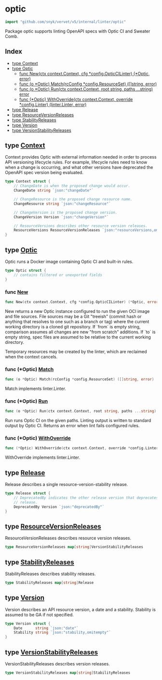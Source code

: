 # optic

```go
import "github.com/snyk/vervet/v5/internal/linter/optic"
```

Package optic supports linting OpenAPI specs with Optic CI and Sweater Comb\.

## Index

- [type Context](<#type-context>)
- [type Optic](<#type-optic>)
  - [func New(ctx context.Context, cfg *config.OpticCILinter) (*Optic, error)](<#func-new>)
  - [func (o *Optic) Match(rcConfig *config.ResourceSet) ([]string, error)](<#func-optic-match>)
  - [func (o *Optic) Run(ctx context.Context, root string, paths ...string) error](<#func-optic-run>)
  - [func (*Optic) WithOverride(ctx context.Context, override *config.Linter) (linter.Linter, error)](<#func-optic-withoverride>)
- [type Release](<#type-release>)
- [type ResourceVersionReleases](<#type-resourceversionreleases>)
- [type StabilityReleases](<#type-stabilityreleases>)
- [type Version](<#type-version>)
- [type VersionStabilityReleases](<#type-versionstabilityreleases>)


## type [Context](<https://github.com/snyk/vervet/blob/main/internal/linter/optic/context.go#L7-L19>)

Context provides Optic with external information needed in order to process API versioning lifecycle rules\. For example\, lifecycle rules need to know when a change is occurring\, and what other versions have deprecated the OpenAPI spec version being evaluated\.

```go
type Context struct {
    // ChangeDate is when the proposed change would occur.
    ChangeDate string `json:"changeDate"`

    // ChangeResource is the proposed change resource name.
    ChangeResource string `json:"changeResource"`

    // ChangeVersion is the proposed change version.
    ChangeVersion Version `json:"changeVersion"`

    // ResourceVersions describes other resource version releases.
    ResourceVersions ResourceVersionReleases `json:"resourceVersions,omitempty"`
}
```

## type [Optic](<https://github.com/snyk/vervet/blob/main/internal/linter/optic/linter.go#L32-L42>)

Optic runs a Docker image containing Optic CI and built\-in rules\.

```go
type Optic struct {
    // contains filtered or unexported fields
}
```

### func [New](<https://github.com/snyk/vervet/blob/main/internal/linter/optic/linter.go#L67>)

```go
func New(ctx context.Context, cfg *config.OpticCILinter) (*Optic, error)
```

New returns a new Optic instance configured to run the given OCI image and file sources\. File sources may be a Git "treeish" \(commit hash or anything that resolves to one such as a branch or tag\) where the current working directory is a cloned git repository\. If \`from\` is empty string\, comparison assumes all changes are new "from scratch" additions\. If \`to\` is empty string\, spec files are assumed to be relative to the current working directory\.

Temporary resources may be created by the linter\, which are reclaimed when the context cancels\.

### func \(\*Optic\) [Match](<https://github.com/snyk/vervet/blob/main/internal/linter/optic/linter.go#L117>)

```go
func (o *Optic) Match(rcConfig *config.ResourceSet) ([]string, error)
```

Match implements linter\.Linter\.

### func \(\*Optic\) [Run](<https://github.com/snyk/vervet/blob/main/internal/linter/optic/linter.go#L153>)

```go
func (o *Optic) Run(ctx context.Context, root string, paths ...string) error
```

Run runs Optic CI on the given paths\. Linting output is written to standard output by Optic CI\. Returns an error when lint fails configured rules\.

### func \(\*Optic\) [WithOverride](<https://github.com/snyk/vervet/blob/main/internal/linter/optic/linter.go#L144>)

```go
func (*Optic) WithOverride(ctx context.Context, override *config.Linter) (linter.Linter, error)
```

WithOverride implements linter\.Linter\.

## type [Release](<https://github.com/snyk/vervet/blob/main/internal/linter/optic/context.go#L38-L42>)

Release describes a single resource\-version\-stability release\.

```go
type Release struct {
    // DeprecatedBy indicates the other release version that deprecates this
    // release.
    DeprecatedBy Version `json:"deprecatedBy"`
}
```

## type [ResourceVersionReleases](<https://github.com/snyk/vervet/blob/main/internal/linter/optic/context.go#L29>)

ResourceVersionReleases describes resource version releases\.

```go
type ResourceVersionReleases map[string]VersionStabilityReleases
```

## type [StabilityReleases](<https://github.com/snyk/vervet/blob/main/internal/linter/optic/context.go#L35>)

StabilityReleases describes stability releases\.

```go
type StabilityReleases map[string]Release
```

## type [Version](<https://github.com/snyk/vervet/blob/main/internal/linter/optic/context.go#L23-L26>)

Version describes an API resource version\, a date and a stability\. Stability is assumed to be GA if not specified\.

```go
type Version struct {
    Date      string `json:"date"`
    Stability string `json:"stability,omitempty"`
}
```

## type [VersionStabilityReleases](<https://github.com/snyk/vervet/blob/main/internal/linter/optic/context.go#L32>)

VersionStabilityReleases describes version releases\.

```go
type VersionStabilityReleases map[string]StabilityReleases
```

